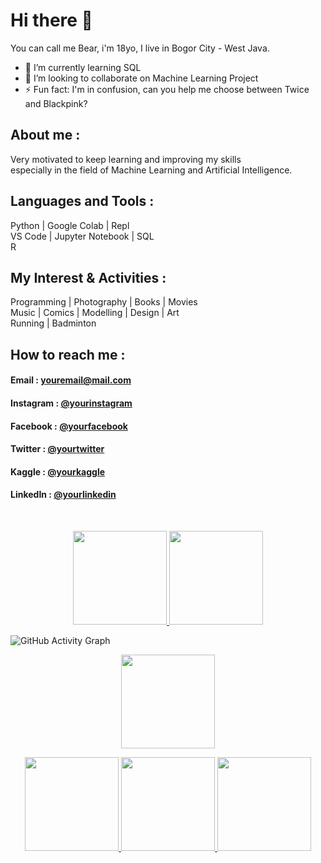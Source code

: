 # Hi there 👋 

You can call me Bear, i'm 18yo, I live in Bogor City - West Java.
- 🌱 I’m currently learning SQL
- 👯 I’m looking to collaborate on Machine Learning Project
- ⚡ Fun fact: I'm in confusion, can you help me choose between Twice and Blackpink? 

## About me :

Very motivated to keep learning and improving my skills<br>
especially in the field of Machine Learning and Artificial Intelligence.

## Languages and Tools :

Python | Google Colab | Repl <br>
VS Code | Jupyter Notebook | SQL  
R

## My Interest & Activities :

Programming | Photography | Books | Movies <br>
Music | Comics | Modelling | Design | Art <br>
Running | Badminton 

## How to reach me :

#### Email : [youremail@mail.com](azmimuis3312@gmail.com)
#### Instagram : [@yourinstagram](https://www.instagram.com/knightbearr/)
#### Facebook : [@yourfacebook](https://web.facebook.com/profile.php?id=100010820350486)
#### Twitter : [@yourtwitter](https://twitter.com/Knightbearr)
#### Kaggle : [@yourkaggle](https://www.kaggle.com/knightbearr)
#### LinkedIn : [@yourlinkedin](https://www.linkedin.com/in/azmi-muis-22a092200/)

<br>

<p align="center">
<a href="https://github.com/knightbearr">
  <img height="150em" src="https://github-readme-stats-eight-theta.vercel.app/api?username=knightbearr&show_icons=true&theme=bear&include_all_commits=true&count_private=true"/>
  <img height="150em" src="https://github-readme-stats-eight-theta.vercel.app/api/top-langs/?username=knightbearr&layout=compact&langs_count=8&theme=bear"/>
</a>

 ![GitHub Activity Graph](https://activity-graph.herokuapp.com/graph?username=knightbearr&theme=github)
 
  <p align="center">
<a href="https://github.com/knightbearr">
  <img height="150em" src="https://github-readme-streak-stats.herokuapp.com/?user=knightbearr&theme=bear"/>
</a>

<p align="center">
<a href="https://github.com/knightbearr">  
  <img height="150cm" src="https://road-to-kaggle-grandmaster.vercel.app/api/badges/Knightbearr/dataset"/>
  <img height="150cm" src="https://road-to-kaggle-grandmaster.vercel.app/api/badges/Knightbearr/notebook"/>
  <img height="150cm" src="https://road-to-kaggle-grandmaster.vercel.app/api/badges/Knightbearr/discussion"/>
 </a>  
<!--
**knightbearr/knightbearr** is a ✨ _special_ ✨ repository because its `README.md` (this file) appears on your GitHub profile.

Here are some ideas to get you started:

- Hi, my name is Muhamad Azmi Muis, I'm from Bogor City, West Java, and I'm 18yo ...
- 🌱 I’m currently learning ...
- 👯 I’m looking to collaborate on ...
- 🤔 I’m looking for help with ...
- 💬 Ask me about ...
- 📫 How to reach me: ...
- 😄 Pronouns: ...
- ⚡ Fun fact: ...
-->
